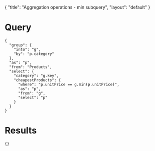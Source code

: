 {
	"title": "Aggregation operations - min subquery",
	"layout": "default"
}
# Query
	{
	  "group": {
	    "into": "g", 
	    "by": "p.category"
	  }, 
	  "as": "p", 
	  "from": "Products", 
	  "select": {
	    "category": "g.key", 
	    "cheapestProducts": {
	      "where": "p.unitPrice == g.min(p.unitPrice)", 
	      "as": "p", 
	      "from": "g", 
	      "select": "p"
	    }
	  }
	}
# Results
	{}
